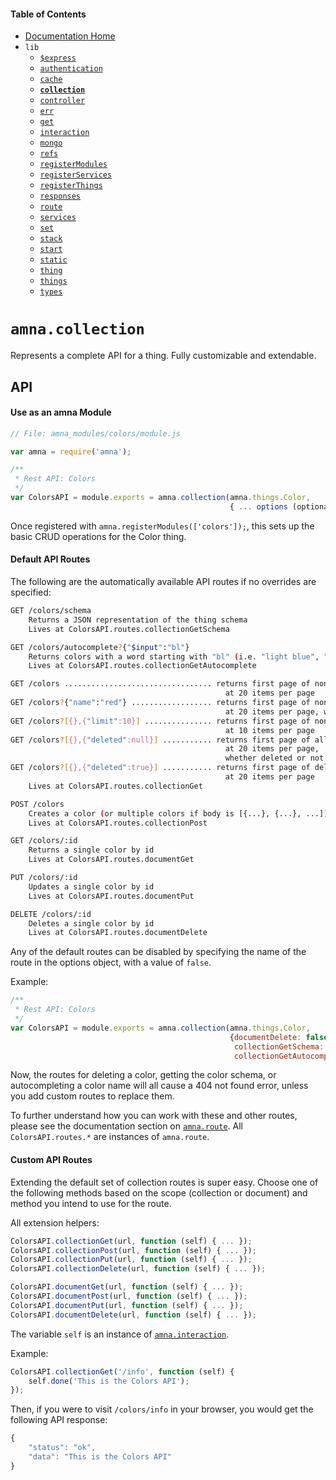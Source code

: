 <!-- -toc- -->
#### Table of Contents

- [Documentation Home](../../../../#documentation)
- `lib`
    - [`$express`](../../docs/lib/$express.md#amnaexpress)
    - [`authentication`](../../docs/lib/authentication.md#amnaauthentication)
    - [`cache`](../../docs/lib/cache.md#amnacache)
    - **[`collection`](../../docs/lib/collection.md#amnacollection)**
    - [`controller`](../../docs/lib/controller.md#amnacontroller)
    - [`err`](../../docs/lib/err.md#amnaerr)
    - [`get`](../../docs/lib/get.md#amnaget)
    - [`interaction`](../../docs/lib/interaction.md#amnainteraction)
    - [`mongo`](../../docs/lib/mongo.md#amnamongo)
    - [`refs`](../../docs/lib/refs.md#amnarefs)
    - [`registerModules`](../../docs/lib/registerModules.md#amnaregistermodules)
    - [`registerServices`](../../docs/lib/registerServices.md#amnaregisterservices)
    - [`registerThings`](../../docs/lib/registerThings.md#amnaregisterthings)
    - [`responses`](../../docs/lib/responses.md#amnaresponses)
    - [`route`](../../docs/lib/route.md#amnaroute)
    - [`services`](../../docs/lib/services.md#amnaservices)
    - [`set`](../../docs/lib/set.md#amnaset)
    - [`stack`](../../docs/lib/stack.md#amnastack)
    - [`start`](../../docs/lib/start.md#amnastart)
    - [`static`](../../docs/lib/static.md#amnastatic)
    - [`thing`](../../docs/lib/thing.md#amnathing)
    - [`things`](../../docs/lib/things.md#amnathings)
    - [`types`](../../docs/lib/types.md#amnatypes)

<!-- - -->

<!-- -title- -->
# `amna.collection`

<!-- - -->

Represents a complete API for a thing. Fully customizable and extendable.

## API

#### Use as an amna Module

```JavaScript
// File: amna_modules/colors/module.js

var amna = require('amna');

/**
 * Rest API: Colors
 */
var ColorsAPI = module.exports = amna.collection(amna.things.Color,
                                                 { ... options (optional) ...});
```

Once registered with `amna.registerModules(['colors']);`, this sets up the basic CRUD operations for the Color thing. 

#### Default API Routes

The following are the automatically available API routes if no overrides are specified:

```bash
GET /colors/schema
    Returns a JSON representation of the thing schema
    Lives at ColorsAPI.routes.collectionGetSchema

GET /colors/autocomplete?{"$input":"bl"}
    Returns colors with a word starting with "bl" (i.e. "light blue", "blue")
    Lives at ColorsAPI.routes.collectionGetAutocomplete

GET /colors ................................. returns first page of non-deleted colors,
                                                at 20 items per page
GET /colors?{"name":"red"} .................. returns first page of non-deleted colors,
                                                at 20 items per page, with name "red"
GET /colors?[{},{"limit":10}] ............... returns first page of non-deleted colors,
                                                at 10 items per page
GET /colors?[{},{"deleted":null}] ........... returns first page of all colors,
                                                at 20 items per page,
                                                whether deleted or not
GET /colors?[{},{"deleted":true}] ........... returns first page of deleted colors,
                                                at 20 items per page
    Lives at ColorsAPI.routes.collectionGet

POST /colors
    Creates a color (or multiple colors if body is [{...}, {...}, ...])
    Lives at ColorsAPI.routes.collectionPost

GET /colors/:id
    Returns a single color by id
    Lives at ColorsAPI.routes.documentGet

PUT /colors/:id
    Updates a single color by id
    Lives at ColorsAPI.routes.documentPut

DELETE /colors/:id
    Deletes a single color by id
    Lives at ColorsAPI.routes.documentDelete
```

Any of the default routes can be disabled by specifying the name of the route in the options object, with a value of `false`.

Example:

```JavaScript
/**
 * Rest API: Colors
 */
var ColorsAPI = module.exports = amna.collection(amna.things.Color,
                                                 {documentDelete: false,
                                                  collectionGetSchema: false,
                                                  collectionGetAutocomplete: false});
```

Now, the routes for deleting a color, getting the color schema, or autocompleting a color name will all cause a 404 not found error, unless you add custom routes to replace them.

To further understand how you can work with these and other routes, please see the documentation section on [`amna.route`](../../docs/lib/route.md#amnaroute). All `ColorsAPI.routes.*` are instances of `amna.route`.

#### Custom API Routes

Extending the default set of collection routes is super easy. Choose one of the following methods based on the scope (collection or document) and method you intend to use for the route.

All extension helpers:

```JavaScript
ColorsAPI.collectionGet(url, function (self) { ... });
ColorsAPI.collectionPost(url, function (self) { ... });
ColorsAPI.collectionPut(url, function (self) { ... });
ColorsAPI.collectionDelete(url, function (self) { ... });

ColorsAPI.documentGet(url, function (self) { ... });
ColorsAPI.documentPost(url, function (self) { ... });
ColorsAPI.documentPut(url, function (self) { ... });
ColorsAPI.documentDelete(url, function (self) { ... });
```

The variable `self` is an instance of [`amna.interaction`](../../docs/lib/interaction.md#amnainteraction).

Example:

```JavaScript
ColorsAPI.collectionGet('/info', function (self) {
    self.done('This is the Colors API');
});
```

Then, if you were to visit `/colors/info` in your browser, you would get the following API response:

```JavaScript
{
    "status": "ok",
    "data": "This is the Colors API"
}
```
